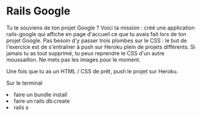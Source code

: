# Rails Google


Tu te souviens de ton projet Google ? Voici ta mission : créé une application rails-google qui affiche en page d'accueil ce que tu avais fait lors de ton projet Google. Pas besoin d'y passer trois plombes sur le CSS : le but de l'exercice est de s'entraîner à push sur Heroku plein de projets différents. Si jamais tu as tout supprimé, tu peux reprendre le CSS d'un autre moussaillon. Ne mets pas les images pour le moment.

Une fois que tu as un HTML / CSS de prêt, push le projet sur Heroku.

Sur le terminal
<li>faire un bundle install</li>
<li> faire un rails db:create</li>
<li> rails s</li>
